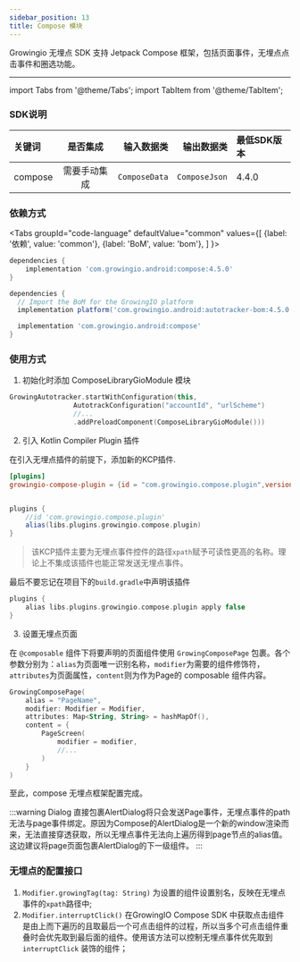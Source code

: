 ```yaml
---
sidebar_position: 13
title: Compose 模块
---
```


Growingio 无埋点 SDK 支持 Jetpack Compose 框架，包括页面事件，无埋点点击事件和圈选功能。

--------
import Tabs from '@theme/Tabs';
import TabItem from '@theme/TabItem';

### SDK说明
| 关键词   | 是否集成|  输入数据类 | 输出数据类 | 最低SDK版本 |
| :------- | :------:   | --:|  ---:| :---|
| compose  | 需要手动集成 | `ComposeData` | `ComposeJson` | 4.4.0 |

### 依赖方式
<Tabs
  groupId="code-language"
  defaultValue="common"
  values={[
    {label: '依赖', value: 'common'},
    {label: 'BoM', value: 'bom'},
  ]
}>

<TabItem value="common">

```groovy
dependencies {
	implementation 'com.growingio.android:compose:4.5.0'
}
```
</TabItem>

<TabItem value="bom">

```groovy
dependencies {
  // Import the BoM for the GrowingIO platform
  implementation platform('com.growingio.android:autotracker-bom:4.5.0')

  implementation 'com.growingio.android:compose'
}
```

</TabItem>
</Tabs>

### 使用方式

1. 初始化时添加 ComposeLibraryGioModule 模块

```kotlin
GrowingAutotracker.startWithConfiguration(this,
                AutotrackConfiguration("accountId", "urlScheme")
                //...
                .addPreloadComponent(ComposeLibraryGioModule()))
```

2. 引入 Kotlin Compiler Plugin 插件

在引入无埋点插件的前提下，添加新的KCP插件.

```toml
[plugins]
growingio-compose-plugin = {id = "com.growingio.compose.plugin",version = "4.5.0"}
```

```groovy

plugins {
    //id 'com.growingio.compose.plugin'
    alias(libs.plugins.growingio.compose.plugin)
}

```

> 该KCP插件主要为无埋点事件控件的路径`xpath`赋予可读性更高的名称。理论上不集成该插件也能正常发送无埋点事件。

最后不要忘记在项目下的`build.gradle`中声明该插件
```groovy
plugins {
    alias libs.plugins.growingio.compose.plugin apply false
}
```

3. 设置无埋点页面

在 `@composable` 组件下将要声明的页面组件使用 `GrowingComposePage` 包裹。各个参数分别为：`alias`为页面唯一识别名称，`modifier`为需要的组件修饰符，`attributes`为页面属性，`content`则为作为Page的 composable 组件内容。

```kotlin
GrowingComposePage(
    alias = "PageName",
    modifier: Modifier = Modifier,
    attributes: Map<String, String> = hashMapOf(),
    content = {
        PageScreen(
            modifier = modifier,
            //...
        )
    }
)
```
至此，compose 无埋点框架配置完成。

:::warning Dialog
直接包裹AlertDialog将只会发送Page事件，无埋点事件的path无法与page事件绑定。原因为Compose的AlertDialog是一个新的window渲染而来，无法直接穿透获取，所以无埋点事件无法向上遍历得到page节点的alias值。这边建议将page页面包裹AlertDialog的下一级组件。
:::

### 无埋点的配置接口

1. `Modifier.growingTag(tag: String)` 为设置的组件设置别名，反映在无埋点事件的`xpath`路径中;
2. `Modifier.interruptClick()` 在GrowingIO Compose SDK 中获取点击组件是由上而下遍历的且取最后一个可点击组件的过程，所以当多个可点击组件重叠时会优先取到最后面的组件。使用该方法可以控制无埋点事件优先取到 `interruptClick` 装饰的组件；

